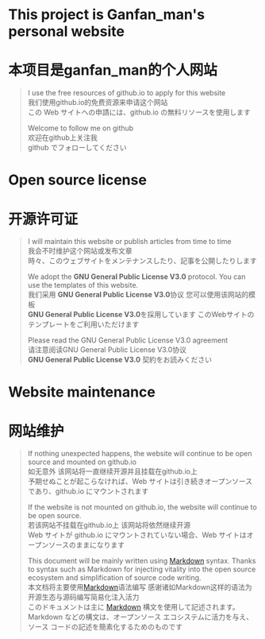 # <h1> This project is Ganfan_man's personal website </h1>
# <h1> 本项目是ganfan_man的个人网站 </h1>

> I use the free resources of github.io to apply for this website  
> 我们使用github.io的免费资源来申请这个网站  
> この Web サイトへの申請には、github.io の無料リソースを使用します  
>   
> Welcome to follow me on github  
> 欢迎在github上关注我  
> github でフォローしてください

# Open source license
# 开源许可证

> I will maintain this website or publish articles from time to time  
> 我会不时维护这个网站或发布文章  
> 時々、このウェブサイトをメンテナンスしたり、記事を公開したりします
>   
> We adopt the **GNU General Public License V3.0** protocol. You can use the templates of this website.  
> 我们采用 **GNU General Public License V3.0**协议 您可以使用该网站的模板  
> **GNU General Public License V3.0**を採用しています このWebサイトのテンプレートをご利用いただけます  
>   
> Please read the GNU General Public License V3.0 agreement  
> 请注意阅读GNU General Public License V3.0协议  
> **GNU General Public License V3.0** 契約をお読みください

# Website maintenance
# 网站维护

> If nothing unexpected happens, the website will continue to be open source and mounted on github.io  
> 如无意外 该网站将一直继续开源并且挂载在github.io上  
> 予期せぬことが起こらなければ、Web サイトは引き続きオープンソースであり、github.io にマウントされます  
>   
> If the website is not mounted on github.io, the website will continue to be open source.  
> 若该网站不挂载在github.io上 该网站将依然继续开源  
> Web サイトが github.io にマウントされていない場合、Web サイトはオープンソースのままになります  
>   
> This document will be mainly written using [Markdown](https://www.markdownguide.org) syntax. Thanks to syntax such as Markdown for injecting vitality into the open source ecosystem and simplification of source code writing.  
> 本文档将主要使用[Markdown](https://markdown.com.cn)语法编写 感谢诸如Markdown这样的语法为开源生态与源码编写简易化注入活力  
> このドキュメントは主に [Markdown](https://www.markdownguide.org) 構文を使用して記述されます。Markdown などの構文は、オープンソース エコシステムに活力を与え、ソース コードの記述を簡素化するためのものです  
